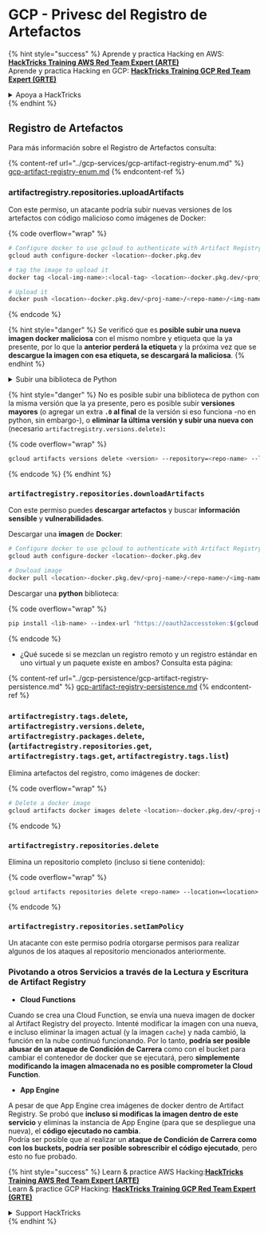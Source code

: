# GCP - Privesc del Registro de Artefactos

{% hint style="success" %}
Aprende y practica Hacking en AWS:<img src="../../../.gitbook/assets/image (1) (1) (1).png" alt="" data-size="line">[**HackTricks Training AWS Red Team Expert (ARTE)**](https://training.hacktricks.xyz/courses/arte)<img src="../../../.gitbook/assets/image (1) (1) (1).png" alt="" data-size="line">\
Aprende y practica Hacking en GCP: <img src="../../../.gitbook/assets/image (2).png" alt="" data-size="line">[**HackTricks Training GCP Red Team Expert (GRTE)**<img src="../../../.gitbook/assets/image (2).png" alt="" data-size="line">](https://training.hacktricks.xyz/courses/grte)

<details>

<summary>Apoya a HackTricks</summary>

* Revisa los [**planes de suscripción**](https://github.com/sponsors/carlospolop)!
* **Únete al** 💬 [**grupo de Discord**](https://discord.gg/hRep4RUj7f) o al [**grupo de telegram**](https://t.me/peass) o **síguenos** en **Twitter** 🐦 [**@hacktricks\_live**](https://twitter.com/hacktricks_live)**.**
* **Comparte trucos de hacking enviando PRs a los** [**repositorios de HackTricks**](https://github.com/carlospolop/hacktricks) y [**HackTricks Cloud**](https://github.com/carlospolop/hacktricks-cloud).

</details>
{% endhint %}

## Registro de Artefactos

Para más información sobre el Registro de Artefactos consulta:

{% content-ref url="../gcp-services/gcp-artifact-registry-enum.md" %}
[gcp-artifact-registry-enum.md](../gcp-services/gcp-artifact-registry-enum.md)
{% endcontent-ref %}

### artifactregistry.repositories.uploadArtifacts

Con este permiso, un atacante podría subir nuevas versiones de los artefactos con código malicioso como imágenes de Docker:

{% code overflow="wrap" %}
```bash
# Configure docker to use gcloud to authenticate with Artifact Registry
gcloud auth configure-docker <location>-docker.pkg.dev

# tag the image to upload it
docker tag <local-img-name>:<local-tag> <location>-docker.pkg.dev/<proj-name>/<repo-name>/<img-name>:<tag>

# Upload it
docker push <location>-docker.pkg.dev/<proj-name>/<repo-name>/<img-name>:<tag>
```
{% endcode %}

{% hint style="danger" %}
Se verificó que es **posible subir una nueva imagen docker maliciosa** con el mismo nombre y etiqueta que la ya presente, por lo que la **anterior perderá la etiqueta** y la próxima vez que se **descargue la imagen con esa etiqueta, se descargará la maliciosa**.
{% endhint %}

<details>

<summary>Subir una biblioteca de Python</summary>

**Comienza creando la biblioteca para subir** (si puedes descargar la última versión del registro, puedes evitar este paso):

1.  **Configura la estructura de tu proyecto**:

* Crea un nuevo directorio para tu biblioteca, por ejemplo, `hello_world_library`.
* Dentro de este directorio, crea otro directorio con el nombre de tu paquete, por ejemplo, `hello_world`.
* Dentro de tu directorio de paquete, crea un archivo `__init__.py`. Este archivo puede estar vacío o puede contener inicializaciones para tu paquete.

```bash
mkdir hello_world_library
cd hello_world_library
mkdir hello_world
touch hello_world/__init__.py
```
2.  **Escribe el código de tu biblioteca**:

* Dentro del directorio `hello_world`, crea un nuevo archivo de Python para tu módulo, por ejemplo, `greet.py`.
* Escribe tu función "¡Hola, Mundo!":

```python
# hello_world/greet.py
def say_hello():
return "¡Hola, Mundo!"
```
3.  **Crea un archivo `setup.py`**:

* En la raíz de tu directorio `hello_world_library`, crea un archivo `setup.py`.
* Este archivo contiene metadatos sobre tu biblioteca y le dice a Python cómo instalarla.

```python
# setup.py
from setuptools import setup, find_packages

setup(
name='hello_world',
version='0.1',
packages=find_packages(),
install_requires=[
# Cualquier dependencia que necesite tu biblioteca
],
)
```

**Ahora, subamos la biblioteca:**

1.  **Construye tu paquete**:

* Desde la raíz de tu directorio `hello_world_library`, ejecuta:

```sh
python3 setup.py sdist bdist_wheel
```
2. **Configura la autenticación para twine** (usado para subir tu paquete):
* Asegúrate de tener `twine` instalado (`pip install twine`).
* Usa `gcloud` para configurar las credenciales:

{% code overflow="wrap" %}
````
```sh
twine upload --username 'oauth2accesstoken' --password "$(gcloud auth print-access-token)" --repository-url https://<location>-python.pkg.dev/<project-id>/<repo-name>/ dist/*
```
````
{% endcode %}

3. **Limpiar la construcción**
```bash
rm -rf dist build hello_world.egg-info
```
</details>

{% hint style="danger" %}
No es posible subir una biblioteca de python con la misma versión que la ya presente, pero es posible subir **versiones mayores** (o agregar un extra **`.0` al final** de la versión si eso funciona -no en python, sin embargo-), o **eliminar la última versión y subir una nueva con** (necesario `artifactregistry.versions.delete)`**:**

{% code overflow="wrap" %}
```sh
gcloud artifacts versions delete <version> --repository=<repo-name> --location=<location> --package=<lib-name>
```
{% endcode %}
{% endhint %}

### `artifactregistry.repositories.downloadArtifacts`

Con este permiso puedes **descargar artefactos** y buscar **información sensible** y **vulnerabilidades**.

Descargar una **imagen** de **Docker**:
```sh
# Configure docker to use gcloud to authenticate with Artifact Registry
gcloud auth configure-docker <location>-docker.pkg.dev

# Dowload image
docker pull <location>-docker.pkg.dev/<proj-name>/<repo-name>/<img-name>:<tag>
```
Descargar una **python** biblioteca:

{% code overflow="wrap" %}
```bash
pip install <lib-name> --index-url "https://oauth2accesstoken:$(gcloud auth print-access-token)@<location>-python.pkg.dev/<project-id>/<repo-name>/simple/" --trusted-host <location>-python.pkg.dev --no-cache-dir
```
{% endcode %}

* ¿Qué sucede si se mezclan un registro remoto y un registro estándar en uno virtual y un paquete existe en ambos? Consulta esta página:

{% content-ref url="../gcp-persistence/gcp-artifact-registry-persistence.md" %}
[gcp-artifact-registry-persistence.md](../gcp-persistence/gcp-artifact-registry-persistence.md)
{% endcontent-ref %}

### `artifactregistry.tags.delete`, `artifactregistry.versions.delete`, `artifactregistry.packages.delete`, (`artifactregistry.repositories.get`, `artifactregistry.tags.get`, `artifactregistry.tags.list`)

Elimina artefactos del registro, como imágenes de docker:

{% code overflow="wrap" %}
```bash
# Delete a docker image
gcloud artifacts docker images delete <location>-docker.pkg.dev/<proj-name>/<repo-name>/<img-name>:<tag>
```
{% endcode %}

### `artifactregistry.repositories.delete`

Elimina un repositorio completo (incluso si tiene contenido):

{% code overflow="wrap" %}
```
gcloud artifacts repositories delete <repo-name> --location=<location>
```
{% endcode %}

### `artifactregistry.repositories.setIamPolicy`

Un atacante con este permiso podría otorgarse permisos para realizar algunos de los ataques al repositorio mencionados anteriormente.

### Pivotando a otros Servicios a través de la Lectura y Escritura de Artifact Registry

* **Cloud Functions**

Cuando se crea una Cloud Function, se envía una nueva imagen de docker al Artifact Registry del proyecto. Intenté modificar la imagen con una nueva, e incluso eliminar la imagen actual (y la imagen `cache`) y nada cambió, la función en la nube continuó funcionando. Por lo tanto, **podría ser posible abusar de un ataque de Condición de Carrera** como con el bucket para cambiar el contenedor de docker que se ejecutará, pero **simplemente modificando la imagen almacenada no es posible comprometer la Cloud Function**.

* **App Engine**

A pesar de que App Engine crea imágenes de docker dentro de Artifact Registry. Se probó que **incluso si modificas la imagen dentro de este servicio** y eliminas la instancia de App Engine (para que se despliegue una nueva), el **código ejecutado no cambia**.\
Podría ser posible que al realizar un **ataque de Condición de Carrera como con los buckets, podría ser posible sobrescribir el código ejecutado**, pero esto no fue probado.

{% hint style="success" %}
Learn & practice AWS Hacking:<img src="../../../.gitbook/assets/image (1) (1) (1).png" alt="" data-size="line">[**HackTricks Training AWS Red Team Expert (ARTE)**](https://training.hacktricks.xyz/courses/arte)<img src="../../../.gitbook/assets/image (1) (1) (1).png" alt="" data-size="line">\
Learn & practice GCP Hacking: <img src="../../../.gitbook/assets/image (2).png" alt="" data-size="line">[**HackTricks Training GCP Red Team Expert (GRTE)**<img src="../../../.gitbook/assets/image (2).png" alt="" data-size="line">](https://training.hacktricks.xyz/courses/grte)

<details>

<summary>Support HackTricks</summary>

* Check the [**subscription plans**](https://github.com/sponsors/carlospolop)!
* **Join the** 💬 [**Discord group**](https://discord.gg/hRep4RUj7f) or the [**telegram group**](https://t.me/peass) or **follow** us on **Twitter** 🐦 [**@hacktricks\_live**](https://twitter.com/hacktricks_live)**.**
* **Share hacking tricks by submitting PRs to the** [**HackTricks**](https://github.com/carlospolop/hacktricks) and [**HackTricks Cloud**](https://github.com/carlospolop/hacktricks-cloud) github repos.

</details>
{% endhint %}
